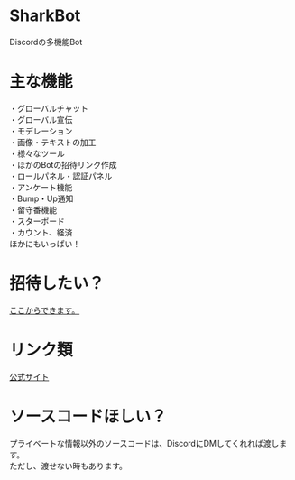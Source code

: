 # SharkBot
Discordの多機能Bot

# 主な機能
・グローバルチャット<br>
・グローバル宣伝<br>
・モデレーション<br>
・画像・テキストの加工<br>
・様々なツール<br>
・ほかのBotの招待リンク作成<br>
・ロールパネル・認証パネル<br>
・アンケート機能<br>
・Bump・Up通知<br>
・留守番機能<br>
・スターボード<br>
・カウント、経済<br>
ほかにもいっぱい！<br>

# 招待したい？
<a href="https://discord.com/oauth2/authorize?client_id=1322100616369147924">ここからできます。</a>

# リンク類
<a href="https://www.sharkbot.xyz/">公式サイト</a>

# ソースコードほしい？
プライベートな情報以外のソースコードは、DiscordにDMしてくれれば渡します。<br>
ただし、渡せない時もあります。
